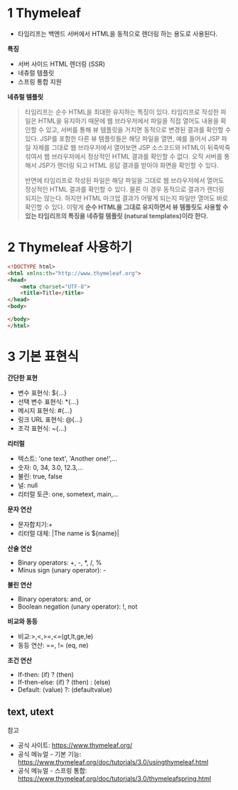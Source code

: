 # 1 Thymeleaf

* 타임리프는 백엔드 서버에서 HTML을 동적으로 렌더링 하는 용도로 사용된다.

**특징**

* 서버 사이드 HTML 렌더링 (SSR) 
* 네츄럴 템플릿
* 스프링 통합 지원

**네츄럴 템플릿**

> 타임리프는 순수 HTML을 최대한 유지하는 특징이 있다. 타임리프로 작성한 파일은 HTML을 유지하기 때문에 웹 브라우저에서 파일을 직접 열어도 내용을 확인할 수 있고, 서버를 통해 뷰 템플릿을 거치면 동적으로 변경된 결과를 확인할 수 있다. JSP를 포함한 다른 뷰 템플릿들은 해당 파일을 열면, 예를 들어서 JSP 파일 자체를 그대로 웹 브라우저에서 열어보면 JSP 소스코드와 HTML이 뒤죽박죽 섞여서 웹 브라우저에서 정상적인 HTML 결과를 확인할 수 없다. 오직 서버를 통해서 JSP가 렌더링 되고 HTML 응답 결과를 받아야 화면을 확인할 수 있다.
>
> 반면에 타임리프로 작성된 파일은 해당 파일을 그대로 웹 브라우저에서 열어도 정상적인 HTML 결과를 확인할 수 있다. 물론 이 경우 동적으로 결과가 렌더링 되지는 않는다. 하지만 HTML 마크업 결과가 어떻게 되는지 파일만 열어도 바로 확인할 수 있다.
>  이렇게 **순수 HTML을 그대로 유지하면서 뷰 템플릿도 사용할 수 있는 타임리프의 특징을 네츄럴 템플릿 (natural templates)이라 한다.**



# 2 Thymeleaf 사용하기

```html
<!DOCTYPE html>
<html xmlns:th="http://www.thymeleaf.org">
<head>
    <meta charset="UTF-8">
    <title>Title</title>
</head>
<body>

</body>
</html>
```



# 3 기본 표현식

**간단한 표현**

- 변수 표현식: ${...}
- 선택 변수 표현식: *{...}
- 메시지 표현식: #{...}
- 링크 URL 표현식: @{...}
- 조각 표현식: ~{...}

**리터럴**

- 텍스트: 'one text', 'Another one!',...
- 숫자: 0, 34, 3.0, 12.3,...
- 불린: true, false
- 널: null
- 리터럴 토큰: one, sometext, main,...

**문자 연산**

* 문자합치기:+
* 리터럴 대체: |The name is ${name}|

**산술 연산**

- Binary operators: +, -, *, /, %
- Minus sign (unary operator): -

**불린 연산**

* Binary operators: and, or
* Boolean negation (unary operator): !, not

**비교와 동등**

* 비교:>,<,>=,<=(gt,lt,ge,le)
* 동등 연산: ==, != (eq, ne)

**조건 연산**

* If-then: (if) ? (then)
* If-then-else: (if) ? (then) : (else)
* Default: (value) ?: (defaultvalue)



## text, utext









참고

* 공식 사이트: https://www.thymeleaf.org/
* 공식 메뉴얼 - 기본 기능: https://www.thymeleaf.org/doc/tutorials/3.0/usingthymeleaf.html
* 공식 메뉴얼 - 스프링 통합: https://www.thymeleaf.org/doc/tutorials/3.0/thymeleafspring.html